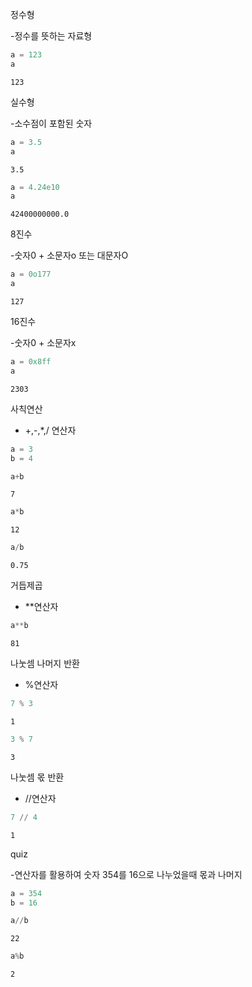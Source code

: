 정수형

-정수를 뜻하는 자료형

```python
a = 123
a
```




    123


실수형

-소수점이 포함된 숫자

```python
a = 3.5
a
```




    3.5




```python
a = 4.24e10
a
```




    42400000000.0


8진수

-숫자0 + 소문자o 또는 대문자O

```python
a = 0o177
a
```




    127


16진수

-숫자0 + 소문자x

```python
a = 0x8ff
a
```




    2303


사칙연산

- +,-,*,/ 연산자

```python
a = 3
b = 4
```


```python
a+b
```




    7




```python
a*b
```




    12




```python
a/b
```




    0.75


거듭제곱

- **연산자

```python
a**b
```




    81


나눗셈 나머지 반환

- %연산자

```python
7 % 3
```




    1




```python
3 % 7
```




    3


나눗셈 몫 반환

- //연산자

```python
7 // 4
```




    1


quiz

-연산자를 활용하여 숫자 354를 16으로 나누었을때 몫과 나머지

```python
a = 354
b = 16
```


```python
a//b
```




    22




```python
a%b
```




    2


